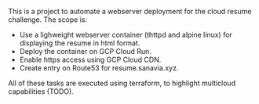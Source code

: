 This is a project to automate a webserver deployment for the cloud resume challenge. The scope is:

- Use a lighweight webserver container (thttpd and alpine linux) for displaying the resume in html format.
- Deploy the container on GCP Cloud Run.
- Enable https access using GCP Cloud CDN.
- Create entry on Route53 for resume.sanavia.xyz.

All of these tasks are executed using terraform, to highlight multicloud capabilities (TODO). 

